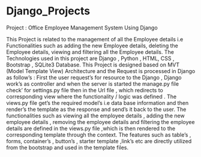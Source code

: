 # Django_Projects
Project  : Office Employee Management System Using Django
 
This Project is related to the management of all the Employee details i.e Functionalities such as adding the new Employee details, deleting the Employee details, viewing and filtering all the Employee details. The Technologies used in this project are  Django , Python , HTML, CSS , Bootstrap , SQLite3 Database. 
This Project is designed based on MVT (Model Template View) Architecture and the Request is processed in Django as follow’s : First the user request’s for resource to the Django , Django work’s as controller and when the server is started the manage.py file check’ for settings.py file then in the Url file , which redirects to corresponding view where the functionality / logic was defined . The views.py file get’s the required model’s i.e data base information and then render’s the template as the response and send’s it back to the user. 
The functionalities such as viewing all the employee details , adding the new employee details , removing the employee details and  filtering the employee details are defined in the views.py file ,which is then rendered to the corresponding template through the context. The features such as table’s , forms, container’s , button’s , starter template ,link’s etc  are directly utilized from the bootstrap and used in the template files.    
